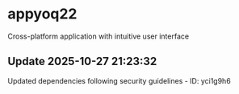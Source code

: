 # appyoq22
Cross-platform application with intuitive user interface

## Update 2025-10-27 21:23:32
Updated dependencies following security guidelines - ID: yci1g9h6

